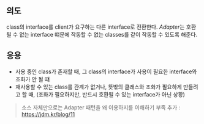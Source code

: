의도
---
class의 interface를 client가 요구하는 다른 interface로 전환한다. *Adapter*는 호환될 수 없는 interface 떄문에 작동할 수 없는 classes를 같이 작동할 수 있도록 해준다.

응용
---
+ 사용 중인 class가 존재할 때, 그 class의 interface가 사용이 필요한 interface와 조화가 안 될 떄
+ 재사용할 수 있는 class를 관계가 없거나, 뜻밖의 클래스와 조화가 필요하게 만들려고 할 때, (조화가 필요하지만, 반드시 호환될 수 있는 interface가 아닌 상황)


>소스 자체만으로는 Adapter 패턴을 왜 이용하지를 이해하기 부족
추가 : https://jdm.kr/blog/11

